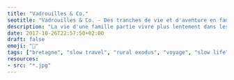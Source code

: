 ```yaml
---
title: "Vadrouilles & Co."
seotitle: "Vadrouilles & Co. - Des tranches de vie et d'aventure en famille"
description: "La vie d'une famille partie vivre plus lentement dans les Monts d'Arrée. Des photos, des vadrouilles, de la slow life. Une vie plus proche de la nature et plus authentique."
date: 2017-10-26T22:57:50+02:00
draft: false
emoji: "🌊"
tags: ["bretagne", "slow travel", "rural exodus", "voyage", "slow life", "neorural", "photographie", "photography"]
resources:
- src: "*.jpg"
---
```

